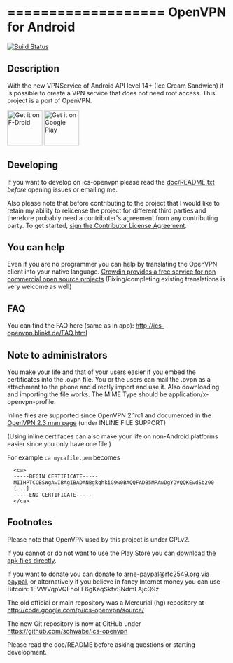 ===================
OpenVPN for Android
===================
[![Build Status](https://travis-ci.org/schwabe/ics-openvpn.svg?branch=master)](https://travis-ci.org/schwabe/ics-openvpn)

## Description

With the new VPNService of Android API level 14+ (Ice Cream Sandwich) it is possible to create a VPN service that does not need root access. This project is a port of OpenVPN.

<a href="https://f-droid.org/repository/browse/?fdid=de.blinkt.openvpn" target="_blank">
<img src="https://f-droid.org/badge/get-it-on.png" alt="Get it on F-Droid" height="80"/></a>
<a href="https://play.google.com/store/apps/details?id=de.blinkt.openvpn" target="_blank">
<img src="https://play.google.com/intl/en_us/badges/images/generic/en-play-badge.png" alt="Get it on Google Play" height="80"/></a>

## Developing

If you want to develop on ics-openvpn please read the [doc/README.txt](https://github.com/schwabe/ics-openvpn/blob/master/doc/README.txt) _before_ opening issues or emailing me.

Also please note that before contributing to the project that I would like to retain my ability to relicense the project for different third parties and therefore probably need a contributer's agreement from any contributing party. To get started, [sign the Contributor License Agreement](https://www.clahub.com/agreements/schwabe/ics-openvpn).

## You can help

Even if you are no programmer you can help by translating the OpenVPN client into your native language. [Crowdin provides a free service for non commercial open source projects](http://crowdin.net/project/ics-openvpn/invite) (Fixing/completing existing translations is very welcome as well)

## FAQ

You can find the FAQ here (same as in app): http://ics-openvpn.blinkt.de/FAQ.html

## Note to administrators

You make your life and that of your users easier if you embed the certificates into the .ovpn file. You or the users can mail the .ovpn as a attachment to the phone and directly import and use it. Also downloading and importing the file works. The MIME Type should be application/x-openvpn-profile.

Inline files are supported since OpenVPN 2.1rc1 and documented in the [OpenVPN 2.3 man page](https://community.openvpn.net/openvpn/wiki/Openvpn23ManPage) (under INLINE FILE SUPPORT)

(Using inline certifaces can also make your life on non-Android platforms easier since you only have one file.)

For example `ca mycafile.pem` becomes

```
  <ca>
  -----BEGIN CERTIFICATE-----
  MIIHPTCCBSWgAwIBAgIBADANBgkqhkiG9w0BAQQFADB5MRAwDgYDVQQKEwdSb290
  [...]
  -----END CERTIFICATE-----
  </ca>
```

## Footnotes

Please note that OpenVPN used by this project is under GPLv2.

If you cannot or do not want to use the Play Store you can [download the apk files directly](http://plai.de/android/).

If you want to donate you can donate to [arne-paypal@rfc2549.org via paypal](https://www.paypal.com/cgi-bin/webscr?hosted_button_id=R2M6ZP9AF25LS&cmd=_s-xclick), or alternatively if you believe in fancy Internet money you can use Bitcoin: 1EVWVqpVQFhoFE6gKaqSkfvSNdmLAjcQ9z

The old official or main repository was a Mercurial (hg) repository at http://code.google.com/p/ics-openvpn/source/

The new Git repository is now at GitHub under https://github.com/schwabe/ics-openvpn

Please read the doc/README before asking questions or starting development.
